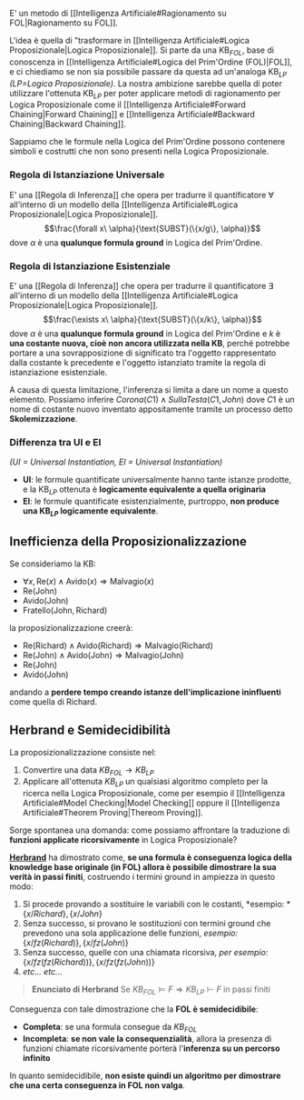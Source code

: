 E' un metodo di [[Intelligenza Artificiale#Ragionamento su FOL|Ragionamento su FOL]].

L'idea è quella di "trasformare in [[Intelligenza Artificiale#Logica Proposizionale|Logica Proposizionale]].
Si parte da una $\text{KB}_{FOL}$, base di conoscenza in [[Intelligenza Artificiale#Logica del Prim'Ordine (FOL)|FOL]], e ci chiediamo se non sia possibile passare da questa ad un'analoga $\text{KB}_{LP}$ *(LP=Logica Proposizionale)*.
La nostra ambizione sarebbe quella di poter utilizzare l'ottenuta $\text{KB}_{LP}$ per poter applicare metodi di ragionamento per Logica Proposizionale come il [[Intelligenza Artificiale#Forward Chaining|Forward Chaining]] e [[Intelligenza Artificiale#Backward Chaining|Backward Chaining]].


Sappiamo che le formule nella Logica del Prim'Ordine possono contenere simboli e costrutti che non sono presenti nella Logica Proposizionale.



### Regola di Istanziazione Universale
E' una [[Regola di Inferenza]] che opera per tradurre il quantificatore $\forall$ all'interno di un modello della [[Intelligenza Artificiale#Logica Proposizionale|Logica Proposizionale]].
$$\frac{\forall x\ \alpha}{\text{SUBST}(\{x/g\}, \alpha)}$$
dove $\alpha$ è una **qualunque formula ground** in Logica del Prim'Ordine.

### Regola di Istanziazione Esistenziale
E' una [[Regola di Inferenza]] che opera per tradurre il quantificatore $\exists$ all'interno di un modello della [[Intelligenza Artificiale#Logica Proposizionale|Logica Proposizionale]].
$$\frac{\exists x\ \alpha}{\text{SUBST}(\{x/k\}, \alpha)}$$
dove $\alpha$ è una **qualunque formula ground** in Logica del Prim'Ordine e
$k$ è **una costante nuova, cioè non ancora utilizzata nella KB**, perché potrebbe portare a una sovrapposizione di significato tra l'oggetto rappresentato dalla costante k precedente e l'oggetto istanziato tramite la regola di istanziazione esistenziale.

A causa di questa limitazione, l'inferenza si limita a dare un nome a questo elemento.
Possiamo inferire $Corona(C1) \land SullaTesta(C1, John)$ dove $C1$ è un nome di costante nuovo inventato appositamente tramite un processo detto **Skolemizzazione**. 

### Differenza tra UI e EI
*(UI = Universal Instantiation, EI = Universal Instantiation)*
- **UI**: le formule quantificate universalmente hanno tante istanze prodotte, e la $\text{KB}_{LP}$ ottenuta è **logicamente equivalente a quella originaria**
- **EI**: le formule quantificate esistenzialmente, purtroppo, **non produce una $\text{KB}_{LP}$ logicamente equivalente**.

## Inefficienza della Proposizionalizzazione
Se consideriamo la $\text{KB}$:
- $\forall x,  \text{Re}(x)\land \text{Avido}(x) \Rightarrow \text{Malvagio}(x)$
- $\text{Re}(\text{John})$
- $\text{Avido}(\text{John})$
- $\text{Fratello}(\text{John},\text{Richard})$

la proposizionalizzazione creerà:
- $\text{Re}(\text{Richard})\land \text{Avido}(\text{Richard}) \Rightarrow \text{Malvagio}(\text{Richard})$
- $\text{Re}(\text{John})\land \text{Avido}(\text{John}) \Rightarrow \text{Malvagio}(\text{John})$
- $\text{Re}(\text{John})$
- $\text{Avido}(\text{John})$

andando a **perdere tempo creando istanze dell'implicazione ininfluenti** come quella di Richard.


## Herbrand e Semidecidibilità
La proposizionalizzazione consiste nel:
1. Convertire una data $KB_{FOL}\rightarrow KB_{LP}$
2. Applicare all'ottenuta $KB_{LP}$ un qualsiasi algoritmo completo per la ricerca nella Logica Proposizionale, come per esempio il [[Intelligenza Artificiale#Model Checking|Model Checking]] oppure il [[Intelligenza Artificiale#Theorem Proving|Thereom Proving]].

Sorge spontanea una domanda: come possiamo affrontare la traduzione di **funzioni applicate ricorsivamente** in Logica Proposizionale?

**[Herbrand](https://it.wikipedia.org/wiki/Jacques_Herbrand)** ha dimostrato come, **se una formula è conseguenza logica della knowledge base originale (in FOL) allora è possibile dimostrare la sua verità in passi finiti**, costruendo i termini ground in ampiezza in questo modo:
1. Si procede provando a sostituire le variabili con le costanti, *esempio: *$\{x/Richard\}, \{x/John\}$
2. Senza successo, si provano le sostituzioni con termini ground che prevedono una sola applicazione delle funzioni, *esempio:* $\{x/fz(Richard)\}, \{x/fz(John)\}$
3. Senza successo, quelle con una chiamata ricorsiva, *per esempio:* $\{x/fz(fz(Richard))\}, \{x/fz(fz(John))\}$
4. *etc... etc...*


> **Enunciato di Herbrand**
> Se $KB_{FOL}\vDash F \Rightarrow KB_{LP}\vdash F$ in passi finiti 

Conseguenza con tale dimostrazione che la **FOL è semidecidibile**:
- **Completa**: se una formula consegue da $KB_{FOL}$
- **Incompleta**: **se non vale la consequenzialità**, allora la presenza di funzioni chiamate ricorsivamente porterà l'**inferenza su un percorso infinito**

In quanto semidecidibile, **non esiste quindi un algoritmo per dimostrare che una certa conseguenza in FOL non valga**.


